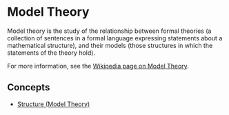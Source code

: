 # Model Theory

Model theory is the study of the relationship between formal theories (a collection of sentences in a formal language expressing statements about a mathematical structure), and their models (those structures in which the statements of the theory hold).

For more information, see the [Wikipedia page on Model Theory](https://en.wikipedia.org/wiki/Model_theory).

## Concepts

- [Structure (Model Theory)](./structure.md)
